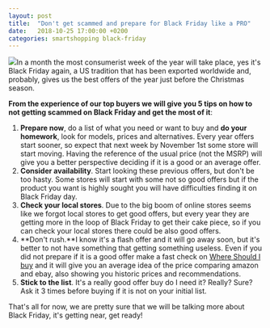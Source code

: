 ```yaml
---
layout: post
title:  "Don't get scammed and prepare for Black Friday like a PRO"
date:   2018-10-25 17:00:00 +0200
categories: smartshopping black-friday
---
```

[![](https://4.bp.blogspot.com/-P2RL3xd4TK0/W9Gh_q8vPGI/AAAAAAAABFk/JFEEOGcoG0gys52ua0bhloy1DKDY_7z7gCLcBGAs/s200/Black-Friday-tips.jpg)](https://4.bp.blogspot.com/-P2RL3xd4TK0/W9Gh_q8vPGI/AAAAAAAABFk/JFEEOGcoG0gys52ua0bhloy1DKDY_7z7gCLcBGAs/s1600/Black-Friday-tips.jpg)In a month the most consumerist week of the year will take place, yes it's Black Friday again, a US tradition that has been exported worldwide and, probably, gives us the best offers of the year just before the Christmas season.

**From the experience of our top buyers we will give you 5 tips on how to not getting scammed on Black Friday and get the most of it**:

1. **Prepare now**, do a list of what you need or want to buy and **do your homework**, look for models, prices and alternatives. Every year offers start sooner, so expect that next week by November 1st some store will start moving. Having the reference of the usual price (not the MSRP) will give you a better perspective deciding if it is a good or an average offer.
2. **Consider availability**. Start looking these previous offers, but don't be too hasty. Some stores will start with some not so good offers but if the product you want is highly sought you will have difficulties finding it on Black Friday day.
3. **Check your local stores**. Due to the big boom of online stores seems like we forgot local stores to get good offers, but every year they are getting more in the loop of Black Friday to get their cake piece, so if you can check your local stores there could be also good offers.
4. **Don't rush.**I know it's a flash offer and it will go away soon, but it's better to not have something that getting something useless. Even if you did not prepare if it is a good offer make a fast check on [Where Should I buy](https://wheretobuy.apphb.com/) and it will give you an average idea of the price comparing amazon and ebay, also showing you historic prices and recommendations.
5. **Stick to the list**. It's a really good offer buy do I need it? Really? Sure? Ask it 3 times before buying if it is not on your initial list.

That's all for now, we are pretty sure that we will be talking more about Black Friday, it's getting near, get ready!
